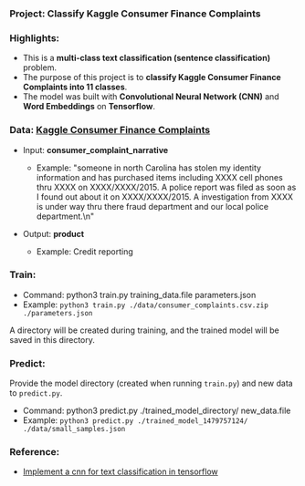 ### Project: Classify Kaggle Consumer Finance Complaints

### Highlights:

 - This is a **multi-class text classification (sentence classification)** problem.
 - The purpose of this project is to **classify Kaggle Consumer Finance Complaints into 11 classes**. 
 - The model was built with **Convolutional Neural Network (CNN)** and **Word Embeddings** on **Tensorflow**.

### Data: [Kaggle Consumer Finance Complaints](https://www.kaggle.com/cfpb/us-consumer-finance-complaints)

 - Input: **consumer_complaint_narrative**

    - Example: "someone in north Carolina has stolen my identity information and has purchased items including XXXX cell phones thru XXXX on XXXX/XXXX/2015. A police report was filed as soon as I found out about it on XXXX/XXXX/2015. A investigation from XXXX is under way thru there fraud department and our local police department.\n"
    
 - Output: **product**

     - Example: Credit reporting

### Train:

 - Command: python3 train.py training_data.file parameters.json
 - Example: ```python3 train.py ./data/consumer_complaints.csv.zip ./parameters.json```
 
 A directory will be created during training, and the trained model will be saved in this directory. 

### Predict:

 Provide the model directory (created when running ```train.py```) and new data to ```predict.py```.
 - Command: python3 predict.py ./trained_model_directory/ new_data.file
 - Example: ```python3 predict.py ./trained_model_1479757124/ ./data/small_samples.json```

### Reference:
 - [Implement a cnn for text classification in tensorflow](http://www.wildml.com/2015/12/implementing-a-cnn-for-text-classification-in-tensorflow/)
